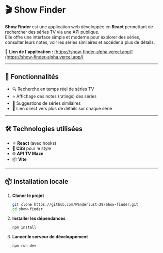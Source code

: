 # 🎬 Show Finder

**Show Finder** est une application web développée en **React** permettant de rechercher des séries TV via une API publique.  
Elle offre une interface simple et moderne pour explorer des séries, consulter leurs notes, voir les séries similaires et accéder à plus de détails.

🔗 **Lien de l'application :** [https://show-finder-alpha.vercel.app/](https://show-finder-alpha.vercel.app/)

---

## 🚀 Fonctionnalités

- 🔍 Recherche en temps réel de séries TV
- ⭐ Affichage des notes (ratings) des séries
- 🔁 Suggestions de séries similaires
- 🔗 Lien direct vers plus de détails sur chaque série

---

## 🛠️ Technologies utilisées

- ⚛️ **React** (avec hooks)
- 💅 **CSS** pour le style
- 🌐 **API TV Maze**
- 📦 **Vite**

---

## 📦 Installation locale

1. **Cloner le projet**
   ```bash
   git clone https://github.com/Wanderlust-29/Show-finder.git
   cd show-finder

2. **Installer les dépendances**
   ```bash
   npm install

3. **Lancer le serveur de développement**
   ```bash
   npm run dev
